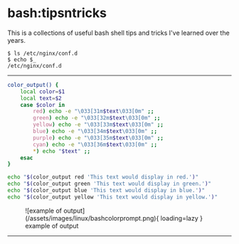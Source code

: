 # bash:tipsntricks

This is a collections of useful bash shell tips and tricks I've learned over the years.

``` shell title="$_ lists everything after the last space"
$ ls /etc/nginx/conf.d
$ echo $_
/etc/nginx/conf.d
```

---


``` bash title="add color to scripts"
color_output() {
    local color=$1
    local text=$2
    case $color in
        red) echo -e "\033[31m$text\033[0m" ;;
        green) echo -e "\033[32m$text\033[0m" ;;
        yellow) echo -e "\033[33m$text\033[0m" ;;
        blue) echo -e "\033[34m$text\033[0m" ;;
        purple) echo -e "\033[35m$text\033[0m" ;;
        cyan) echo -e "\033[36m$text\033[0m" ;;
        *) echo "$text" ;;
    esac
}

echo "$(color_output red 'This text would display in red.')"
echo "$(color_output green 'This text would display in green.')"
echo "$(color_output blue 'This text would display in blue.')"
echo "$(color_output yellow 'This text would display in yellow.')"

```
<figure markdown>
![example of output](/assets/images/linux/bashcolorprompt.png){ loading=lazy }
  <figcaption>example of output</figcaption>
</figure>

---
